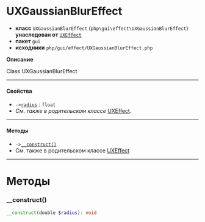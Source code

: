 # UXGaussianBlurEffect

- **класс** `UXGaussianBlurEffect` (`php\gui\effect\UXGaussianBlurEffect`) **унаследован от** [`UXEffect`](https://github.com/jphp-compiler/jphp/blob/master/exts/jphp-gui-ext/api-docs/classes/php/gui/effect/UXEffect.ru.md)
- **пакет** `gui`
- **исходники** `php/gui/effect/UXGaussianBlurEffect.php`

**Описание**

Class UXGaussianBlurEffect

---

#### Свойства

- `->`[`radius`](#prop-radius) : `float`
- *См. также в родительском классе* [UXEffect](https://github.com/jphp-compiler/jphp/blob/master/exts/jphp-gui-ext/api-docs/classes/php/gui/effect/UXEffect.ru.md).

---

#### Методы

- `->`[`__construct()`](#method-__construct)
- См. также в родительском классе [UXEffect](https://github.com/jphp-compiler/jphp/blob/master/exts/jphp-gui-ext/api-docs/classes/php/gui/effect/UXEffect.ru.md)

---
# Методы

<a name="method-__construct"></a>

### __construct()
```php
__construct(double $radius): void
```